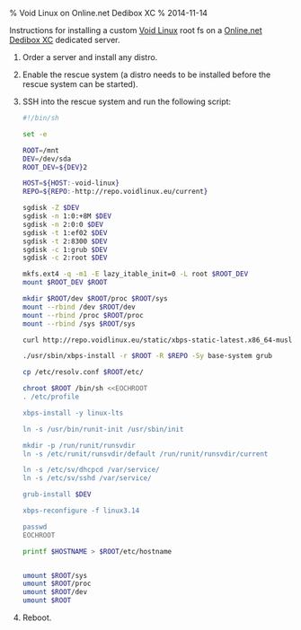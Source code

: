 % Void Linux on Online.net Dedibox XC
% 2014-11-14

Instructions for installing a custom [Void Linux][] root fs on
a [Online.net][] [Dedibox XC][] dedicated server.

1. Order a server and install any distro.
2. Enable the rescue system (a distro needs to be installed before
   the rescue system can be started).
2. SSH into the rescue system and run the following script:

    ```sh
    #!/bin/sh

    set -e

    ROOT=/mnt
    DEV=/dev/sda
    ROOT_DEV=${DEV}2

    HOST=${HOST:-void-linux}
    REPO=${REPO:-http://repo.voidlinux.eu/current}

    sgdisk -Z $DEV
    sgdisk -n 1:0:+8M $DEV
    sgdisk -n 2:0:0 $DEV
    sgdisk -t 1:ef02 $DEV
    sgdisk -t 2:8300 $DEV
    sgdisk -c 1:grub $DEV
    sgdisk -c 2:root $DEV

    mkfs.ext4 -q -m1 -E lazy_itable_init=0 -L root $ROOT_DEV
    mount $ROOT_DEV $ROOT

    mkdir $ROOT/dev $ROOT/proc $ROOT/sys
    mount --rbind /dev $ROOT/dev
    mount --rbind /proc $ROOT/proc
    mount --rbind /sys $ROOT/sys

    curl http://repo.voidlinux.eu/static/xbps-static-latest.x86_64-musl.tar.xz | tar xJ

    ./usr/sbin/xbps-install -r $ROOT -R $REPO -Sy base-system grub

    cp /etc/resolv.conf $ROOT/etc/

    chroot $ROOT /bin/sh <<EOCHROOT
    . /etc/profile

    xbps-install -y linux-lts

    ln -s /usr/bin/runit-init /usr/sbin/init

    mkdir -p /run/runit/runsvdir
    ln -s /etc/runit/runsvdir/default /run/runit/runsvdir/current

    ln -s /etc/sv/dhcpcd /var/service/
    ln -s /etc/sv/sshd /var/service/

    grub-install $DEV

    xbps-reconfigure -f linux3.14

    passwd
    EOCHROOT

    printf $HOSTNAME > $ROOT/etc/hostname


    umount $ROOT/sys
    umount $ROOT/proc
    umount $ROOT/dev
    umount $ROOT
    ```
5. Reboot.

[Void Linux]: http://voidlinux.eu/
[Online.net]: http://www.online.net/en
[Dedibox XC]: http://www.online.net/en/dedicated-server/dedibox-xc
